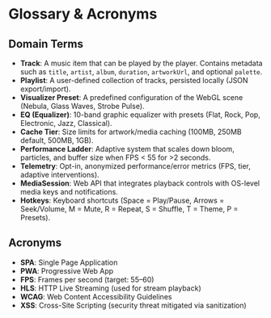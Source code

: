 # Glossary & Acronyms

## Domain Terms

- **Track**: A music item that can be played by the player. Contains metadata such as `title`, `artist`, `album`, `duration`, `artworkUrl`, and optional `palette`.
- **Playlist**: A user-defined collection of tracks, persisted locally (JSON export/import).
- **Visualizer Preset**: A predefined configuration of the WebGL scene (Nebula, Glass Waves, Strobe Pulse).
- **EQ (Equalizer)**: 10-band graphic equalizer with presets (Flat, Rock, Pop, Electronic, Jazz, Classical).
- **Cache Tier**: Size limits for artwork/media caching (100MB, 250MB default, 500MB, 1GB).
- **Performance Ladder**: Adaptive system that scales down bloom, particles, and buffer size when FPS < 55 for >2 seconds.
- **Telemetry**: Opt-in, anonymized performance/error metrics (FPS, tier, adaptive interventions).
- **MediaSession**: Web API that integrates playback controls with OS-level media keys and notifications.
- **Hotkeys**: Keyboard shortcuts (Space = Play/Pause, Arrows = Seek/Volume, M = Mute, R = Repeat, S = Shuffle, T = Theme, P = Presets).

## Acronyms

- **SPA**: Single Page Application  
- **PWA**: Progressive Web App  
- **FPS**: Frames per second (target: 55–60)  
- **HLS**: HTTP Live Streaming (used for stream playback)  
- **WCAG**: Web Content Accessibility Guidelines  
- **XSS**: Cross-Site Scripting (security threat mitigated via sanitization)  
